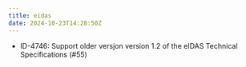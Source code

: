 ```yaml
---
title: eidas
date: 2024-10-23T14:28:50Z
---
```

- ID-4746: Support older versjon version 1.2 of the eIDAS Technical Specifications (#55)

